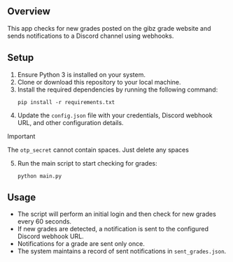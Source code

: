 ## Overview
This app checks for new grades posted on the gibz grade website and sends notifications to a Discord channel using webhooks.

## Setup

1. Ensure Python 3 is installed on your system.
2. Clone or download this repository to your local machine.
3. Install the required dependencies by running the following command:
   ```
   pip install -r requirements.txt
   ```
4. Update the `config.json` file with your credentials, Discord webhook URL, and other configuration details.
> [!IMPORTANT]
> The `otp_secret` cannot contain spaces. Just delete any spaces

5. Run the main script to start checking for grades:
   ```
   python main.py
   ```

## Usage

- The script will perform an initial login and then check for new grades every 60 seconds.
- If new grades are detected, a notification is sent to the configured Discord webhook URL.
- Notifications for a grade are sent only once.
- The system maintains a record of sent notifications in `sent_grades.json`.
